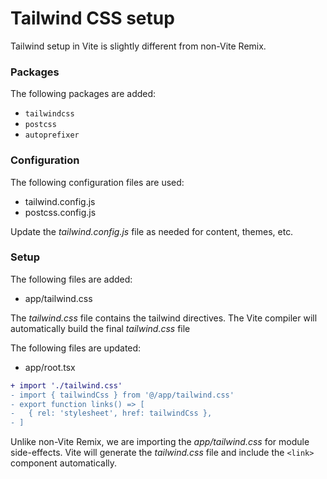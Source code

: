 # Tailwind CSS setup

Tailwind setup in Vite is slightly different from non-Vite Remix.

### Packages

The following packages are added:

- `tailwindcss`
- `postcss`
- `autoprefixer`

### Configuration

The following configuration files are used:

- tailwind.config.js
- postcss.config.js

Update the _tailwind.config.js_ file as needed for content, themes, etc.

### Setup

The following files are added:

- app/tailwind.css

The _tailwind.css_ file contains the tailwind directives. The Vite compiler
will automatically build the final _tailwind.css_ file

The following files are updated:

- app/root.tsx

```diff
+ import './tailwind.css'
- import { tailwindCss } from '@/app/tailwind.css'
- export function links() => [
-   { rel: 'stylesheet', href: tailwindCss },
- ]
```

Unlike non-Vite Remix, we are importing the _app/tailwind.css_ for module
side-effects. Vite will generate the _tailwind.css_ file and include the `<link>`
component automatically.
